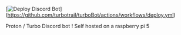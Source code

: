 [![Deploy Discord Bot](https://github.com/turbotrail/turboBot/actions/workflows/deploy.yml/badge.svg)] (https://github.com/turbotrail/turboBot/actions/workflows/deploy.yml)


Proton / Turbo Discord bot ! Self hosted on a raspberry pi 5
